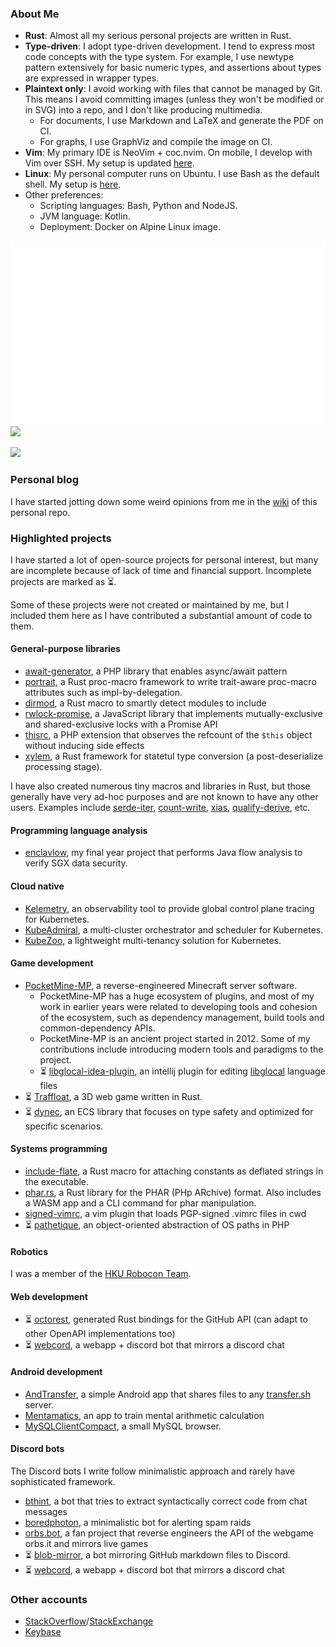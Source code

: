 ### About Me

- **Rust**: Almost all my serious personal projects are written in Rust.
- **Type-driven**: I adopt type-driven development.
  I tend to express most code concepts with the type system.
  For example, I use newtype pattern extensively for basic numeric types,
  and assertions about types are expressed in wrapper types.
- **Plaintext only**: I avoid working with files that cannot be managed by Git.
  This means I avoid committing images
  (unless they won't be modified or in SVG) into a repo,
  and I don't like producing multimedia.
  - For documents, I use Markdown and LaTeX and generate the PDF on CI.
  - For graphs, I use GraphViz and compile the image on CI.
- **Vim**: My primary IDE is NeoVim + coc.nvim.
  On mobile, I develop with Vim over SSH.
  My setup is updated [here](https://github.com/SOF3/nvim-config).
- **Linux**: My personal computer runs on Ubuntu.
  I use Bash as the default shell.
  My setup is [here](https://github.com/SOF3/sys).
- Other preferences:
  - Scripting languages: Bash, Python and NodeJS.
  - JVM language: Kotlin.
  - Deployment: Docker on Alpine Linux image.

[![](https://github.com/SOF3/github-stats/raw/master/generated/overview.svg)](https://github.com/SOF3/github-stats)
[![](https://github-readme-stats.vercel.app/api?username=SOF3&theme=vue&show_icons=true&count_private=true&include_all_commits=true)](https://github.com/anuraghazra/github-readme-stats)

![](https://github-profile-trophy.vercel.app/?username=SOF3)

### Personal blog
I have started jotting down some weird opinions from me
in the [wiki](https://github.com/SOF3/SOF3/wiki) of this personal repo.

### Highlighted projects
I have started a lot of open-source projects for personal interest,
but many are incomplete because of lack of time and financial support.
Incomplete projects are marked as :hourglass_flowing_sand:.

Some of these projects were not created or maintained by me,
but I included them here as I have contributed a substantial amount of code to them.

#### General-purpose libraries
- [await-generator](https://github.com/SOF3/await-generator), a PHP library that enables async/await pattern
- [portrait](https://github.com/SOF3/portrait), a Rust proc-macro framework to write trait-aware proc-macro attributes such as impl-by-delegation.
- [dirmod](https://github.com/SOF3/dirmod), a Rust macro to smartly detect modules to include
- [rwlock-promise](https://github.com/SOF3/rwlock-promise), a JavaScript library that implements mutually-exclusive and shared-exclusive locks with a Promise API
- [thisrc](https://github.com/SOF3/php-ext-thisrc), a PHP extension that observes the refcount of the `$this` object without inducing side effects
- [xylem](https://github.com/SOF3/xylem), a Rust framework for statetul type conversion (a post-deserialize processing stage).

I have also created numerous tiny macros and libraries in Rust,
but those generally have very ad-hoc purposes
and are not known to have any other users.
Examples include [serde-iter](https://github.com/SOF3/serde-iter),
[count-write](https://github.com/SOF3/count-write),
[xias](https://github.com/SOF3/xias),
[qualify-derive](https://github.com/SOF3/qualify-derive), etc.

#### Programming language analysis
- [enclavlow](https://github.com/SOF3/enclavlow), my final year project that performs Java flow analysis to verify SGX data security.

#### Cloud native
- [Kelemetry](https://github.com/kubewharf/kelemetry), an observability tool to provide global control plane tracing for Kubernetes.
- [KubeAdmiral](https://github.com/kubewharf/kubeadmiral), a multi-cluster orchestrator and scheduler for Kubernetes.
- [KubeZoo](https://github.com/kubewharf/kubezoo), a lightweight multi-tenancy solution for Kubernetes.

#### Game development
- [PocketMine-MP](https://github.com/pmmp/PocketMine-MP), a reverse-engineered Minecraft server software.
  - PocketMine-MP has a huge ecosystem of plugins, and most of my work in earlier years were related to developing tools and cohesion of the ecosystem,
    such as dependency management, build tools and common-dependency APIs.
  - PocketMine-MP is an ancient project started in 2012. Some of my contributions include introducing modern tools and paradigms to the project.
  - :hourglass_flowing_sand: [libglocal-idea-plugin](libglocal-idea-plugin), an intellij plugin for editing [libglocal](https://github.com/SOF3/libglocal) language files
- :hourglass_flowing_sand: [Traffloat](https://github.com/traffloat/traffloat), a 3D web game written in Rust.
- :hourglass_flowing_sand: [dynec](https://github.com/SOF3/dynec), an ECS library that focuses on type safety and optimized for specific scenarios.

#### Systems programming
- [include-flate](https://github.com/SOF3/include-flate), a Rust macro for attaching constants as deflated strings in the executable.
- [phar.rs](https://github.com/SOF3/phar.rs), a Rust library for the PHAR (PHp ARchive) format. Also includes a WASM app and a CLI command for phar manipulation.
- [signed-vimrc](https://github.com/SOF3/signed-vimrc), a vim plugin that loads PGP-signed .vimrc files in cwd
- :hourglass_flowing_sand: [pathetique](https://github.com/SOF3/pathetique), an object-oriented abstraction of OS paths in PHP

#### Robotics
I was a member of the [HKU Robocon Team](https://github.com/m2robocon).

#### Web development
- :hourglass_flowing_sand: [octorest](https://github.com/SOF3/octorest), generated Rust bindings for the GitHub API (can adapt to other OpenAPI implementations too)
- :hourglass_flowing_sand: [webcord](https://github.com/SOF3/webcord), a webapp + discord bot that mirrors a discord chat

#### Android development
- [AndTransfer](https://github.com/SOF3/AndTransfer), a simple Android app that shares files to any [transfer.sh](https://transfer.sh) server.
- [Mentamatics](https://github.com/SOF3/Mentamatics), an app to train mental arithmetic calculation
- [MySQLClientCompact](https://github.com/SOF3/MySQLClientCompact), a small MySQL browser.

#### Discord bots
The Discord bots I write follow minimalistic approach
and rarely have sophisticated framework.

- [bthint](https://github.com/SOF3/bthint), a bot that tries to extract syntactically correct code from chat messages
- [boredphoton](https://github.com/pmmp/boredphoton), a minimalistic bot for alerting spam raids
- [orbs.bot](https://github.com/SOF3/orbs.bot), a fan project that reverse engineers the API of the webgame orbs.it and mirrors live games
- :hourglass_flowing_sand: [blob-mirror](https://SOF3/blob-mirror), a bot mirroring GitHub markdown files to Discord.
- :hourglass_flowing_sand: [webcord](https://github.com/SOF3/webcord), a webapp + discord bot that mirrors a discord chat

### Other accounts
- [StackOverflow](https://stackoverflow.com/users/3990767/sofe)/[StackExchange](https://stackexchange.com/users/4958971/sofe)
- [Keybase](https://keybase.io/sofe)
